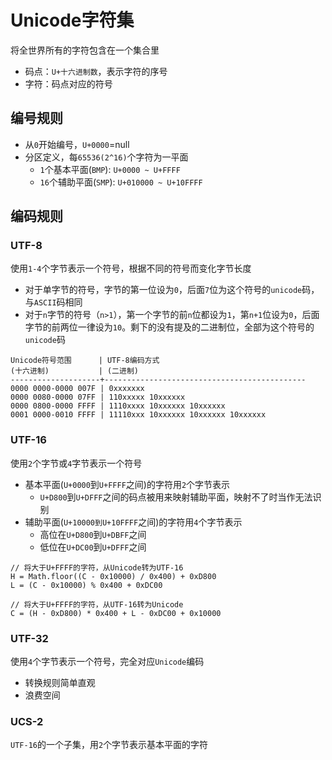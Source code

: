 # Unicode字符集

将全世界所有的字符包含在一个集合里

* 码点：`U+十六进制数`，表示字符的序号
* 字符：码点对应的符号

## 编号规则

* 从`0`开始编号，`U+0000`=null
* 分区定义，每`65536(2^16)`个字符为一平面
  * `1`个基本平面(`BMP`): `U+0000 ~ U+FFFF`
  * `16`个辅助平面(`SMP`): `U+010000 ~ U+10FFFF`

## 编码规则

### UTF-8

使用`1-4`个字节表示一个符号，根据不同的符号而变化字节长度

* 对于单字节的符号，字节的第一位设为`0`，后面`7`位为这个符号的`unicode`码，与`ASCII`码相同
* 对于`n`字节的符号（`n>1`），第一个字节的前`n`位都设为`1`，第`n+1`位设为`0`，后面字节的前两位一律设为`10`。剩下的没有提及的二进制位，全部为这个符号的`unicode`码

```
Unicode符号范围      | UTF-8编码方式
(十六进制)           | (二进制)
--------------------+---------------------------------------------
0000 0000-0000 007F | 0xxxxxxx
0000 0080-0000 07FF | 110xxxxx 10xxxxxx
0000 0800-0000 FFFF | 1110xxxx 10xxxxxx 10xxxxxx
0001 0000-0010 FFFF | 11110xxx 10xxxxxx 10xxxxxx 10xxxxxx
```

### UTF-16

使用`2`个字节或`4`字节表示一个符号

* 基本平面(`U+0000`到`U+FFFF`之间)的字符用`2`个字节表示
  * `U+D800`到`U+DFFF`之间的码点被用来映射辅助平面，映射不了时当作无法识别
* 辅助平面(`U+10000到U+10FFFF`之间)的字符用`4`个字节表示
  * 高位在`U+D800`到`U+DBFF`之间
  * 低位在`U+DC00`到`U+DFFF`之间

```
// 将大于U+FFFF的字符，从Unicode转为UTF-16
H = Math.floor((C - 0x10000) / 0x400) + 0xD800
L = (C - 0x10000) % 0x400 + 0xDC00

// 将大于U+FFFF的字符，从UTF-16转为Unicode
C = (H - 0xD800) * 0x400 + L - 0xDC00 + 0x10000
```

### UTF-32

使用`4`个字节表示一个符号，完全对应`Unicode`编码

* 转换规则简单直观
* 浪费空间

### UCS-2

`UTF-16`的一个子集，用`2`个字节表示基本平面的字符